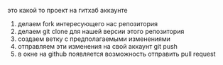 это какой то проект на гитхаб аккаунте

1. делаем fork интересующего нас репозитория
2. делаем git clone для нашей версии этого репозитория
3. создаем ветку с предполагаемыми изменениями
4. отправляем эти изменения на свой аккаунт git push
5. в окне на github появляется возможность отправить pull request  